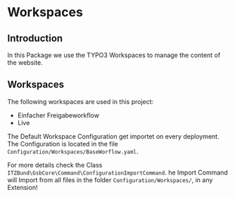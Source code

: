# Workspaces

## Introduction

In this Package we use the TYPO3 Workspaces to manage the content of the website.

## Workspaces

The following workspaces are used in this project:
- Einfacher Freigabeworkflow
- Live

The Default Workspace Configuration get importet on every deployment. The Configuration is located in the file `Configuration/Workspaces/BaseWorflow.yaml`.

For more details check the Class `ITZBund\GsbCore\Command\ConfigurationImportCommand`.
he Import Command will Import from all files in the folder `Configuration/Workspaces/`, in any Extension!
